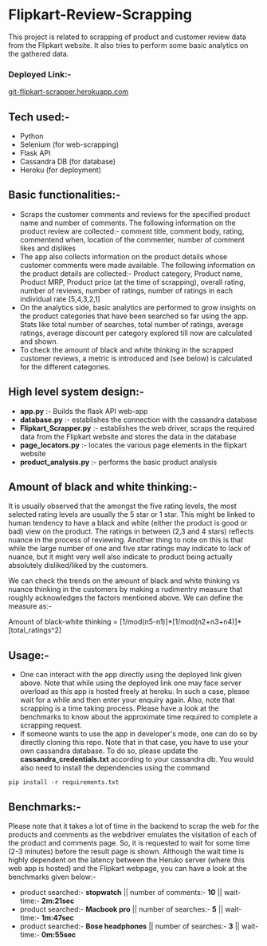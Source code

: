 # Flipkart-Review-Scrapping
This project is related to scrapping of product and customer review data from the Flipkart website. It also tries to perform some basic analytics on the gathered data.

### Deployed Link:-
[git-flipkart-scrapper.herokuapp.com](https://git-flipkart-scrapper.herokuapp.com)

## Tech used:-
- Python
- Selenium (for web-scrapping)
- Flask API
- Cassandra DB (for database)
- Heroku (for deployment)

## Basic functionalities:-
- Scraps the customer comments and reviews for the specified product name and number of comments. The following information on the product review are collected:- comment title, comment body, rating, commentend when, location of the commenter, number of comment likes and dislikes
- The app also collects information on the product details whose customer comments were made available. The following information on the product details are collected:- Product category, Product name, Product MRP, Product price (at the time of scrapping), overall rating, number of reviews, number of ratings, number of ratings in each individual rate [5,4,3,2,1]
- On the analytics side, basic analytics are performed to grow insights on the product categories that have been searched so far using the app. Stats like total number of searches, total number of ratings, average ratings, average discount per category explored till now are calculated and shown.
- To check the amount of black and white thinking in the scrapped customer reviews, a metric is introduced and (see below) is calculated for the different categories.

## High level system design:-
- **app.py** :- Builds the flask API web-app
- **database.py** :- establishes the connection with the cassandra database
- **Flipkart_Scrapper.py** :- establishes the web driver, scraps the required data from the Flipkart website and stores the data in the database
- **page_locators.py** :- locates the various page elements in the flipkart website
- **product_analysis.py** :- performs the basic product analysis

## Amount of black and white thinking:-
It is usually observed that the amongst the five rating levels, the most selected rating levels are usually the 5 star or 1 star. This might be linked to human tendency to have a black and white (either the product is good or bad) view on the product. The ratings in between (2,3 and 4 stars) reflects nuance in the process of reviewing. Another thing to note on this is that while the large number of one and five star ratings may indicate to lack of nuance, but it might very well also indicate to product being actually absolutely disliked/liked by the customers.

We can check the trends on the amount of black and white thinking vs nuance thinking in the customers by making a rudimentry measure that roughly acknowledges the factors mentioned above. We can define the measure as:-

Amount of black-white thinking = [1/mod(n5-n1)]\*[1/mod(n2+n3+n4)]\*[total_ratings^2]

## Usage:-
- One can interact with the app directly using the deployed link given above. Note that while using the deployed link one may face server overload as this app is hosted freely at heroku. In such a case, please wait for a while and then enter your enquiry again. Also, note that scrapping is a time taking process. Please have a look at the benchmarks to know about the approximate time required to complete a scrapping request.
- If someone wants to use the app in developer's mode, one can do so by directly cloning this repo. Note that in that case, you have to use your own cassandra database. To do so, please update the **cassandra_credentials.txt** according to your cassandra db. You would also need to install the dependencies using the command 
```
pip install -r requirements.txt
```
## Benchmarks:-
Please note that it takes a lot of time in the backend to scrap the web for the products and comments as the webdriver emulates the visitation of each of the product and comments page. So, it is requested to wait for some time (2-3 minutes) before the result page is shown. Although the wait time is highly dependent on the latency between the Heruko server (where this web app is hosted) and the Flipkart webpage, you can have a look at the benchmarks given below:-
- product searched:- **stopwatch** || number of comments:- **10** || wait-time:- **2m:21sec**
- product searched:- **Macbook pro** || number of searches:- **5** || wait-time:- **1m:47sec**
- product searched:- **Bose headphones** || number of searches:- **3** || wait-time:- **0m:55sec**
